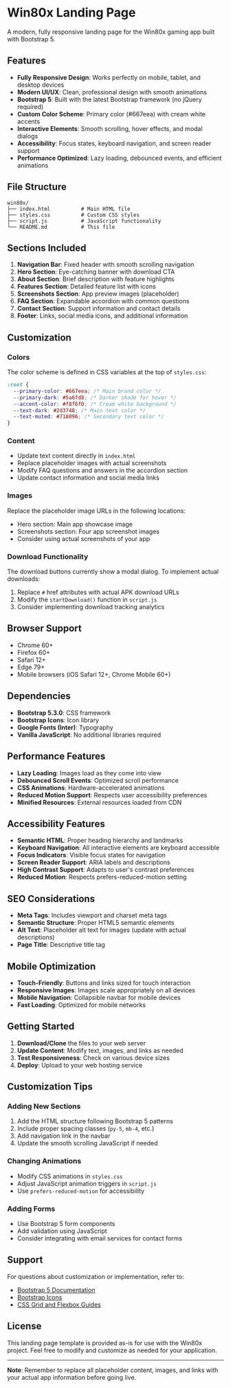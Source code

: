 # Win80x Landing Page

A modern, fully responsive landing page for the Win80x gaming app built with Bootstrap 5.

## Features

- **Fully Responsive Design**: Works perfectly on mobile, tablet, and desktop devices
- **Modern UI/UX**: Clean, professional design with smooth animations
- **Bootstrap 5**: Built with the latest Bootstrap framework (no jQuery required)
- **Custom Color Scheme**: Primary color (#667eea) with cream white accents
- **Interactive Elements**: Smooth scrolling, hover effects, and modal dialogs
- **Accessibility**: Focus states, keyboard navigation, and screen reader support
- **Performance Optimized**: Lazy loading, debounced events, and efficient animations

## File Structure

```
win80x/
├── index.html          # Main HTML file
├── styles.css          # Custom CSS styles
├── script.js           # JavaScript functionality
└── README.md           # This file
```

## Sections Included

1. **Navigation Bar**: Fixed header with smooth scrolling navigation
2. **Hero Section**: Eye-catching banner with download CTA
3. **About Section**: Brief description with feature highlights
4. **Features Section**: Detailed feature list with icons
5. **Screenshots Section**: App preview images (placeholder)
6. **FAQ Section**: Expandable accordion with common questions
7. **Contact Section**: Support information and contact details
8. **Footer**: Links, social media icons, and additional information

## Customization

### Colors

The color scheme is defined in CSS variables at the top of `styles.css`:

```css
:root {
  --primary-color: #667eea; /* Main brand color */
  --primary-dark: #5a6fd8; /* Darker shade for hover */
  --accent-color: #f8f6f0; /* Cream white background */
  --text-dark: #2d3748; /* Main text color */
  --text-muted: #718096; /* Secondary text color */
}
```

### Content

- Update text content directly in `index.html`
- Replace placeholder images with actual screenshots
- Modify FAQ questions and answers in the accordion section
- Update contact information and social media links

### Images

Replace the placeholder image URLs in the following locations:

- Hero section: Main app showcase image
- Screenshots section: Four app screenshot images
- Consider using actual screenshots of your app

### Download Functionality

The download buttons currently show a modal dialog. To implement actual downloads:

1. Replace `#` href attributes with actual APK download URLs
2. Modify the `startDownload()` function in `script.js`
3. Consider implementing download tracking analytics

## Browser Support

- Chrome 60+
- Firefox 60+
- Safari 12+
- Edge 79+
- Mobile browsers (iOS Safari 12+, Chrome Mobile 60+)

## Dependencies

- **Bootstrap 5.3.0**: CSS framework
- **Bootstrap Icons**: Icon library
- **Google Fonts (Inter)**: Typography
- **Vanilla JavaScript**: No additional libraries required

## Performance Features

- **Lazy Loading**: Images load as they come into view
- **Debounced Scroll Events**: Optimized scroll performance
- **CSS Animations**: Hardware-accelerated animations
- **Reduced Motion Support**: Respects user accessibility preferences
- **Minified Resources**: External resources loaded from CDN

## Accessibility Features

- **Semantic HTML**: Proper heading hierarchy and landmarks
- **Keyboard Navigation**: All interactive elements are keyboard accessible
- **Focus Indicators**: Visible focus states for navigation
- **Screen Reader Support**: ARIA labels and descriptions
- **High Contrast Support**: Adapts to user's contrast preferences
- **Reduced Motion**: Respects prefers-reduced-motion setting

## SEO Considerations

- **Meta Tags**: Includes viewport and charset meta tags
- **Semantic Structure**: Proper HTML5 semantic elements
- **Alt Text**: Placeholder alt text for images (update with actual descriptions)
- **Page Title**: Descriptive title tag

## Mobile Optimization

- **Touch-Friendly**: Buttons and links sized for touch interaction
- **Responsive Images**: Images scale appropriately on all devices
- **Mobile Navigation**: Collapsible navbar for mobile devices
- **Fast Loading**: Optimized for mobile networks

## Getting Started

1. **Download/Clone** the files to your web server
2. **Update Content**: Modify text, images, and links as needed
3. **Test Responsiveness**: Check on various device sizes
4. **Deploy**: Upload to your web hosting service

## Customization Tips

### Adding New Sections

1. Add the HTML structure following Bootstrap 5 patterns
2. Include proper spacing classes (`py-5`, `mb-4`, etc.)
3. Add navigation link in the navbar
4. Update the smooth scrolling JavaScript if needed

### Changing Animations

- Modify CSS animations in `styles.css`
- Adjust JavaScript animation triggers in `script.js`
- Use `prefers-reduced-motion` for accessibility

### Adding Forms

- Use Bootstrap 5 form components
- Add validation using JavaScript
- Consider integrating with email services for contact forms

## Support

For questions about customization or implementation, refer to:

- [Bootstrap 5 Documentation](https://getbootstrap.com/docs/5.3/)
- [Bootstrap Icons](https://icons.getbootstrap.com/)
- [CSS Grid and Flexbox Guides](https://css-tricks.com/)

## License

This landing page template is provided as-is for use with the Win80x project. Feel free to modify and customize as needed for your application.

---

**Note**: Remember to replace all placeholder content, images, and links with your actual app information before going live.
